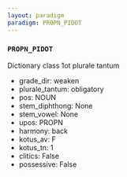 ```yaml
---
layout: paradigm
paradigm: PROPN_PIDOT
---
```

### ` PROPN_PIDOT `

Dictionary class 1ot plurale tantum
* grade_dir: weaken
* plurale_tantum: obligatory
* pos: NOUN
* stem_diphthong: None
* stem_vowel: None
* upos: PROPN
* harmony: back
* kotus_av: F
* kotus_tn: 1
* clitics: False
* possessive: False
